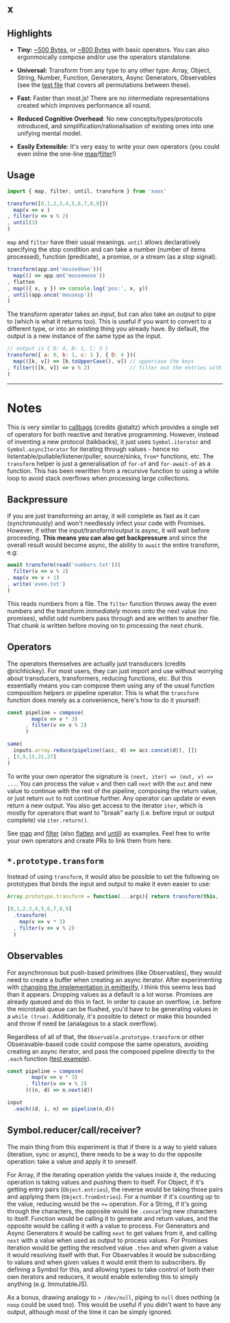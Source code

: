 # `x`

## Highlights

* **Tiny:** [~500 Bytes](https://github.com/pemrouz/xoox-transform/blob/master/transform.min.js.gz), or [~800 Bytes](https://github.com/pemrouz/xoox/blob/master/xoox.min.js.gz) with basic operators. You can also ergonmoically compose and/or use the operators standalone. 

* **Universal:** Transform from any type to any other type: Array, Object, String, Number, Function, Generators, Async Generators, Observables (see the [test file](https://github.com/pemrouz/xoox/blob/master/map-fliter-until.test.js) that covers all permutations between these).

* **Fast**: Faster than most.js! There are no intermediate representations created which improves performance all round.

* **Reduced Cognitive Overhead**: No new concepts/types/protocols introduced, and simplification/rationalisation of existing ones into one unifying mental model.

* **Easily Extensible**: It's very easy to write your own operators (you could even inline the one-line [map](https://github.com/pemrouz/xoox-map/blob/master/index.js#L1)/[filter](https://github.com/pemrouz/xoox-filter/blob/master/index.js#L1-L3)!)

## Usage 

```js
import { map, filter, until, transform } from 'xoox'

transform([0,1,2,3,4,5,6,7,8,9])(
  map(v => v )
, filter(v => v % 2)
, until(3)
)
```

`map` and `filter` have their usual meanings. `until`  allows declaratively specifying the stop condition and can take a number (number of items processed), function (predicate), a promise, or a stream (as a stop signal). 

```js
transform(app.on('mousedown'))(
  map(() => app.on('mousemove'))
, flatten
, map(({ x, y }) => console.log('pos:', x, y))
, until(app.once('mouseup'))
)
```

The transform operator takes an _input_, but can also take an _output_ to pipe to (which is what it returns too). This is useful if you want to convert to a different type, or into an existing thing you already have. By default, the output is a new instance of the same type as the input. 

```js
// output is { D: 4, B: 1, C: 3 }
transform({ a: 0, b: 1, c: 3 }, { D: 4 })( 
  map(([k, v]) => [k.toUpperCase(), v]) // uppercase the keys
, filter(([k, v]) => v % 2)             // filter out the entries with even values
)
```

---

# Notes

This is very similar to [callbags](https://github.com/staltz/callbag-basics) (credits @staltz) which provides a single set of operators for both reactive and iterative programming. However, instead of inventing a new protocol (talkbacks), it just uses `Symbol.iterator` and `Symbol.asyncIterator` for iterating through values - hence no listentable/pullable/listener/puller, source/sinks, `from*` functions, etc. The `transform` helper is just a generalisation of `for-of` and `for-await-of` as a function. This has been rewritten from a recursive function to using a while loop to avoid stack overflows when processing large collections. 

## Backpressure

If you are just transforming an array, it will complete as fast as it can (synchronously) and won't needlessly infect your code with Promises. However, if either the input/transform/output is async, it will wait before proceeding. **This means you can also get backpressure** and since the overall result would become async, the ability to `await` the entire transform, e.g: 

```js
await transform(read('numbers.txt'))(
  filter(v => v % 2)
, map(v => v + 1)
, write('even.txt')
)
```

This reads numbers from a file. The `filter` function throws away the even numbers and the transform _immediately_ moves onto the next value (no promises), whilst odd numbers pass through and are written to another file. That chunk is written before moving on to processing the next chunk.

## Operators

The operators themselves are actually just transducers (credits @richhickey). For most users, they can just import and use without worrying about transducers, transformers, reducing functions, etc. But this essentially means you can compose them using any of the usual function composition helpers or pipeline operator. This is what the `transform` function does merely as a convenience, here's how to do it yourself:

```js
const pipeline = compose(
        map(v => v * 3)
      , filter(v => v % 2)
      )

same(
  inputs.array.reduce(pipeline((acc, d) => acc.concat(d)), [])
, [3,9,15,21,27]
)
```

To write your own operator the signature is `(next, iter) => (out, v) => ...`. You can process the value `v` and then call `next` with the `out` and new value to continue with the rest of the pipeline, composing the return value, or just return `out` to not continue further. Any operator can update or even return a new output. You also get access to the iterator `iter`, which is mostly for operators that want to "break" early (i.e. before input or output complete) via `iter.return()`. 

See [map](https://github.com/pemrouz/xoox-map/blob/master/index.js) and [filter](https://github.com/pemrouz/xoox-filter/blob/master/index.js)  (also [flatten](https://github.com/pemrouz/xoox-flatten/blob/master/index.js) and [until](https://github.com/pemrouz/xoox-until/blob/master/index.js)) as examples. Feel free to write your own operators and create PRs to link them from here. 

## `*.prototype.transform` 

Instead of using `transform`, it would also be possible to set the following on prototypes that binds the input and output to make it even easier to use: 

```js
Array.prototype.transform = function(...args){ return transform(this, [])(...args) }

[0,1,2,3,4,5,6,7,8,9]
  .transform(
    map(v => v * 3)
  , filter(v => v % 2)
  )
```

## Observables

For asynchronous but push-based primitives (like Observables), they would need to create a buffer when creating an async iterator. After experimenting with [changing the implementation in emitterify](https://github.com/utilise/emitterify/blob/master/index.js#L163-L187), I think this seems less bad than it appears. Dropping values as a default is a lot worse. Promises are already queued and do this in fact. In order to cause an overflow, i.e. before the microtask queue can be flushed, you'd have to be generating values in a `while (true)`. Additionaly, it's possible to detect or make this bounded and throw if need be (analagous to a stack overflow).

Regardless of all of that, the `Observable.prototype.transform` or other Obseravable-based code could compose the same operators, avoiding creating an async iterator, and pass the composed pipeline directly to the `.each`  function ([test example](https://github.com/pemrouz/xoox/blob/master/map-fliter-until.test.js#L932-L948)). 

```js
const pipeline = compose(
        map(v => v * 3)
      , filter(v => v % 2)
      )((n, d) => n.next(d))

input
  .each((d, i, n) => pipeline(n,d))
```

## Symbol.reducer/call/receiver?

The main thing from this experiment is that if there is a way to yield values (iteration, sync or async), there needs to be a way to do the opposite operation: take a value and apply it to oneself. 

For Array, if the iterating operation yields the values inside it, the reducing operation is taking values and pushing them to itself. For Object, if it's getting entry pairs (`Object.entries`), the reverse would be taking those pairs and applying them (`Object.fromEntries`). For a number if it's counting up to the value, reducing would be the `+=` operation. For a String, if it's going through the characters, the opposite would be `.concat`'ing new characters to itself. Function would be calling it to generate and return values, and the opposite would be calling it with a value to process. For Generators and Async Generators it would be calling `next` to get values from it, and calling `next` with a value when used as output to process values. For Promises iteration would be getting the resolved value `.then` and when given a value it would resolving itself with that. For Observables it would be subscribing to values and when given values it would emit them to subscribers. By defining a Symbol for this, and allowing types to take control of both their own iterators and reducers, it would enable extending this to simply anything (e.g. ImmutableJS). 

As a bonus, drawing analogy to `> /dev/null`, piping to `null` does nothing (a `noop` could be used too). This would be useful if you didn't want to have any output, although most of the time it can be simply ignored.